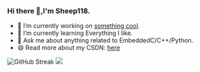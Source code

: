 ### Hi there 👋,I'm Sheep118.

- 🔭 I’m currently working on <!--LATEST_REPO-->[something cool](https://github.com/Sheep118/LatestRepoName)<!--LATEST_REPO-->.
- 🌱 I’m currently learning Everything I like.
- 💬 Ask me about anything related to EmbeddedC/C++/Python.
- 😄 Read more about my CSDN: [here](https://blog.csdn.net/weixin_51915497?type=blog)

![GitHub Streak](https://streak-stats.demolab.com/?user=Sheep118&card_width=400&theme=ambient_gradient)
![](https://github-readme-stats.vercel.app/api?username=Sheep118&show_icons=true&theme=ambient_gradient&card_width=400)

<!--
**Sheep118/Sheep118** is a ✨ _special_ ✨ repository because its `README.md` (this file) appears on your GitHub profile.

Here are some ideas to get you started:

- 🔭 I’m currently working on ...
- 🌱 I’m currently learning ...
- 👯 I’m looking to collaborate on ...
- 🤔 I’m looking for help with ...
- 💬 Ask me about ...
- 📫 How to reach me: ...
- 😄 Pronouns: ...
- ⚡ Fun fact: ...
-->
